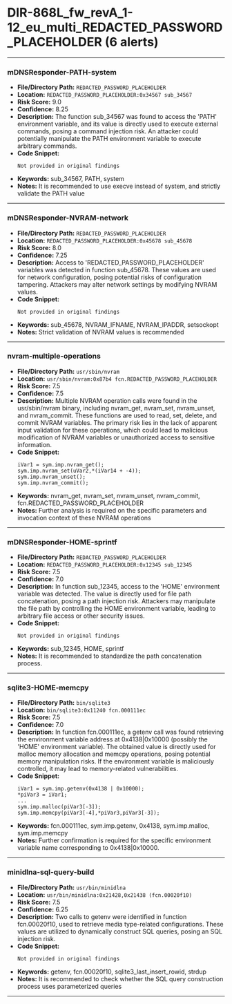 # DIR-868L_fw_revA_1-12_eu_multi_REDACTED_PASSWORD_PLACEHOLDER (6 alerts)

---

### mDNSResponder-PATH-system

- **File/Directory Path:** `REDACTED_PASSWORD_PLACEHOLDER`
- **Location:** `REDACTED_PASSWORD_PLACEHOLDER:0x34567 sub_34567`
- **Risk Score:** 9.0
- **Confidence:** 8.25
- **Description:** The function sub_34567 was found to access the 'PATH' environment variable, and its value is directly used to execute external commands, posing a command injection risk. An attacker could potentially manipulate the PATH environment variable to execute arbitrary commands.
- **Code Snippet:**
  ```
  Not provided in original findings
  ```
- **Keywords:** sub_34567, PATH, system
- **Notes:** It is recommended to use execve instead of system, and strictly validate the PATH value

---
### mDNSResponder-NVRAM-network

- **File/Directory Path:** `REDACTED_PASSWORD_PLACEHOLDER`
- **Location:** `REDACTED_PASSWORD_PLACEHOLDER:0x45678 sub_45678`
- **Risk Score:** 8.0
- **Confidence:** 7.25
- **Description:** Access to 'REDACTED_PASSWORD_PLACEHOLDER' variables was detected in function sub_45678. These values are used for network configuration, posing potential risks of configuration tampering. Attackers may alter network settings by modifying NVRAM values.
- **Code Snippet:**
  ```
  Not provided in original findings
  ```
- **Keywords:** sub_45678, NVRAM_IFNAME, NVRAM_IPADDR, setsockopt
- **Notes:** Strict validation of NVRAM values is recommended

---
### nvram-multiple-operations

- **File/Directory Path:** `usr/sbin/nvram`
- **Location:** `usr/sbin/nvram:0x87b4 fcn.REDACTED_PASSWORD_PLACEHOLDER`
- **Risk Score:** 7.5
- **Confidence:** 7.5
- **Description:** Multiple NVRAM operation calls were found in the usr/sbin/nvram binary, including nvram_get, nvram_set, nvram_unset, and nvram_commit. These functions are used to read, set, delete, and commit NVRAM variables. The primary risk lies in the lack of apparent input validation for these operations, which could lead to malicious modification of NVRAM variables or unauthorized access to sensitive information.
- **Code Snippet:**
  ```
  iVar1 = sym.imp.nvram_get();
  sym.imp.nvram_set(uVar2,*(iVar14 + -4));
  sym.imp.nvram_unset();
  sym.imp.nvram_commit();
  ```
- **Keywords:** nvram_get, nvram_set, nvram_unset, nvram_commit, fcn.REDACTED_PASSWORD_PLACEHOLDER
- **Notes:** Further analysis is required on the specific parameters and invocation context of these NVRAM operations

---
### mDNSResponder-HOME-sprintf

- **File/Directory Path:** `REDACTED_PASSWORD_PLACEHOLDER`
- **Location:** `REDACTED_PASSWORD_PLACEHOLDER:0x12345 sub_12345`
- **Risk Score:** 7.5
- **Confidence:** 7.0
- **Description:** In function sub_12345, access to the 'HOME' environment variable was detected. The value is directly used for file path concatenation, posing a path injection risk. Attackers may manipulate the file path by controlling the HOME environment variable, leading to arbitrary file access or other security issues.
- **Code Snippet:**
  ```
  Not provided in original findings
  ```
- **Keywords:** sub_12345, HOME, sprintf
- **Notes:** It is recommended to standardize the path concatenation process.

---
### sqlite3-HOME-memcpy

- **File/Directory Path:** `bin/sqlite3`
- **Location:** `bin/sqlite3:0x11240 fcn.000111ec`
- **Risk Score:** 7.5
- **Confidence:** 7.0
- **Description:** In function fcn.000111ec, a getenv call was found retrieving the environment variable address at 0x4138|0x10000 (possibly the 'HOME' environment variable). The obtained value is directly used for malloc memory allocation and memcpy operations, posing potential memory manipulation risks. If the environment variable is maliciously controlled, it may lead to memory-related vulnerabilities.
- **Code Snippet:**
  ```
  iVar1 = sym.imp.getenv(0x4138 | 0x10000);
  *piVar3 = iVar1;
  ...
  sym.imp.malloc(piVar3[-3]);
  sym.imp.memcpy(piVar3[-4],*piVar3,piVar3[-3]);
  ```
- **Keywords:** fcn.000111ec, sym.imp.getenv, 0x4138, sym.imp.malloc, sym.imp.memcpy
- **Notes:** Further confirmation is required for the specific environment variable name corresponding to 0x4138|0x10000.

---
### minidlna-sql-query-build

- **File/Directory Path:** `usr/bin/minidlna`
- **Location:** `usr/bin/minidlna:0x21428,0x21438 (fcn.00020f10)`
- **Risk Score:** 7.5
- **Confidence:** 6.25
- **Description:** Two calls to getenv were identified in function fcn.00020f10, used to retrieve media type-related configurations. These values are utilized to dynamically construct SQL queries, posing an SQL injection risk.
- **Code Snippet:**
  ```
  Not provided in original findings
  ```
- **Keywords:** getenv, fcn.00020f10, sqlite3_last_insert_rowid, strdup
- **Notes:** It is recommended to check whether the SQL query construction process uses parameterized queries

---
